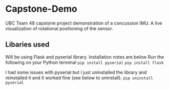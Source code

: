 # Capstone-Demo
UBC Team 48 capstone project demonstration of a concussion IMU.
A live visualization of rotational positioning of the sensor.

Libaries used
------
Will be using Flask and pyserial library. Installation notes are below
Run the following on your Python terminal
`pip install pyserial`
`pip install flask`

I had some issues with pyserial but I just uninstalled the library and reinstalled it and it worked fine (see below to uninstall).
`pip uninstall pyserial`
